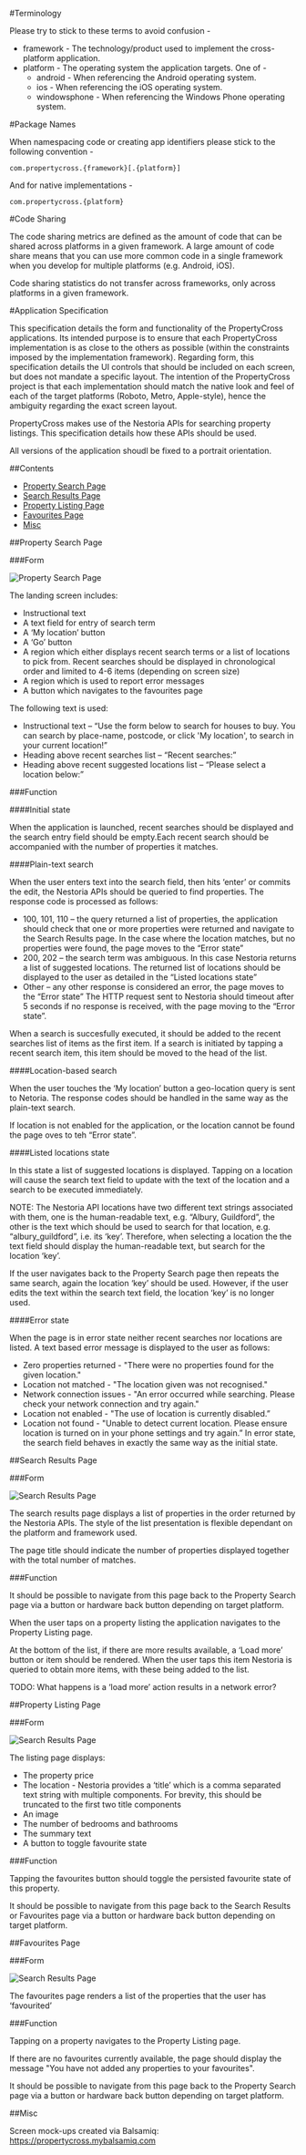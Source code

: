 #Terminology

Please try to stick to these terms to avoid confusion -

* framework - The technology/product used to implement the cross-platform application.
* platform - The operating system the application targets. One of -
  * android - When referencing the Android operating system.
  * ios - When referencing the iOS operating system.
  * windowsphone - When referencing the Windows Phone operating system.

#Package Names

When namespacing code or creating app identifiers please stick to the following convention -

`com.propertycross.{framework}[.{platform}]`

And for native implementations -

`com.propertycross.{platform}`

#Code Sharing

The code sharing metrics are defined as the amount of code that can be shared
across platforms in a given framework. A large amount of code share means
that you can use more common code in a single framework when you develop for
multiple platforms (e.g. Android, iOS).

Code sharing statistics do not transfer across frameworks, only across platforms
in a given framework.

#Application Specification

This specification details the form and functionality of the PropertyCross applications. Its intended purpose is to ensure that each PropertyCross implementation is as close to the others as possible (within the constraints imposed by the implementation framework). Regarding form, this specification details the UI controls that should be included on each screen, but does not mandate a specific layout. The intention of the PropertyCross project is that each implementation should match the native look and feel of each of the target platforms (Roboto, Metro, Apple-style), hence the ambiguity regarding the exact screen layout.

PropertyCross makes use of the Nestoria APIs for searching property listings. This specification details how these APIs should be used.

All versions of the application shoudl be fixed to a portrait orientation.

##Contents

* [Property Search Page](#property-search-page)
* [Search Results Page](#search-results-page)
* [Property Listing Page](#property-listing-page)
* [Favourites Page](#favourites-page)
* [Misc](#misc)

##Property Search Page

###Form

![Property Search Page](images/image01.png)

The landing screen includes:

* Instructional text
* A text field for entry of search term
* A ‘My location’ button
* A ‘Go’ button
* A region which either displays recent search terms or a list of locations to pick from. Recent searches should be displayed in chronological order and limited to 4-6 items (depending on screen size)
* A region which is used to report error messages
* A button which navigates to the favourites page

The following text is used:

* Instructional text – “Use the form below to search for houses to buy. You can search by place-name, postcode, or click 'My location', to search in your current location!”
* Heading above recent searches list – “Recent searches:”
* Heading above recent suggested locations list – “Please select a location below:”

###Function

####Initial state

When the application is launched, recent searches should be displayed and the search entry field should be empty.Each recent search should be accompanied with the number of properties it matches.

####Plain-text search

When the user enters text into the search field, then hits ‘enter’ or commits the edit, the Nestoria APIs should be queried to find properties. The response code is processed as follows:

* 100, 101, 110 – the query returned a list of properties, the application should check that one or more properties were returned and navigate to the Search Results page. In the case where the location matches, but no properties were found, the page moves to the “Error state”
* 200, 202 – the search term was ambiguous. In this case Nestoria returns a list of suggested locations. The returned list of locations should be displayed to the user as detailed in the “Listed locations state”
* Other – any other response is considered an error, the page moves to the “Error state”
The HTTP request sent to Nestoria should timeout after 5 seconds if no response is received, with the page moving to the “Error state”.

When a search is succesfully executed, it should be added to the recent searches list of items as the first item. If a search is initiated by tapping a recent search item, this item should be moved to the head of the list.

####Location-based search

When the user touches the ‘My location’ button a geo-location query is sent to Netoria. The response codes should be handled in the same way as the plain-text search.

If location is not enabled for the application, or the location cannot be found the page oves to teh “Error state”.

####Listed locations state

In this state a list of suggested locations is displayed. Tapping on a location will cause the search text field to update with the text of the location and a search to be executed immediately.

NOTE: The Nestoria API locations have two different text strings associated with them, one is the human-readable text, e.g. “Albury, Guildford”, the other is the text which should be used to search for that location, e.g. “albury_guildford”, i.e. its ‘key’. Therefore, when selecting a location the the text field should display the human-readable text, but search for the location ‘key’.

If the user navigates back to the Property Search page then repeats the same search, again the location ‘key’ should be used. However, if the user edits the text within the search text field, the location ‘key’ is no longer used.

####Error state

When the page is in error state neither recent searches nor locations are listed. A text based error message is displayed to the user as follows:

* Zero properties returned - "There were no properties found for the given location."
* Location not matched - "The location given was not recognised."
* Network connection issues - "An error occurred while searching. Please check your network connection and try again."
* Location not enabled - "The use of location is currently disabled.”
* Location not found - "Unable to detect current location. Please ensure location is turned on in your phone settings and try again.”
In error state, the search field behaves in exactly the same way as the initial state.

##Search Results Page

###Form

![Search Results Page](images/image03.png)

The search results page displays a list of properties in the order returned by the Nestoria APIs. The style of the list presentation is flexible dependant on the platform and framework used.

The page title should indicate the number of properties displayed together with the total number of matches.

###Function

It should be possible to navigate from this page back to the Property Search page via a button or hardware back button depending on target platform.

When the user taps on a property listing the application navigates to the Property Listing page.

At the bottom of the list, if there are more results available, a ‘Load more’ button or item should be rendered. When the user taps this item Nestoria is queried to obtain more items, with these being added to the list.

TODO: What happens is a ‘load more’ action results in a network error?

##Property Listing Page

###Form

![Search Results Page](images/image02.png)

The listing page displays:

* The property price
* The location - Nestoria provides a ‘title’ which is a comma separated text string with multiple components. For brevity, this should be truncated to the first two title components
* An image
* The number of bedrooms and bathrooms
* The summary text
* A button to toggle favourite state

###Function

Tapping the favourites button should toggle the persisted favourite state of this property.

It should be possible to navigate from this page back to the Search Results or Favourites page via a button or hardware back button depending on target platform.

##Favourites Page

###Form

![Search Results Page](images/image00.png)

The favourites page renders a list of the properties that the user has ‘favourited’

###Function

Tapping on a property navigates to the Property Listing page.

If there are no favourites currently available, the page should display the message "You have not added any properties to your favourites".

It should be possible to navigate from this page back to the Property Search page via a button or hardware back button depending on target platform.

##Misc

Screen mock-ups created via Balsamiq: https://propertycross.mybalsamiq.com
